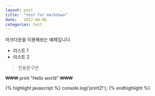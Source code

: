 ```yaml
---
layout: post
title:  "test for markdown"
date:   2017-08-06
categories: test
---
```

마크다운을 이용해보는 예제입니다.

* 리스트 1
* 리스트 2

> 인용문구란

₩₩₩
  print "Hello world"
₩₩₩

{% highlight javascript %}
console.log('print2!');
{% endhighlight %}
